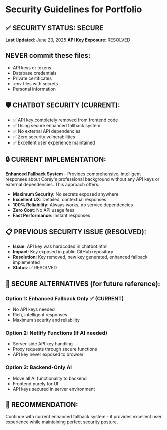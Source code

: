 # Security Guidelines for Portfolio

## ✅ SECURITY STATUS: SECURE
**Last Updated**: June 23, 2025
**API Key Exposure**: RESOLVED

## NEVER commit these files:
- API keys or tokens
- Database credentials  
- Private certificates
- .env files with secrets
- Personal information

## 🛡️ CHATBOT SECURITY (CURRENT):
- ✅ API key completely removed from frontend code
- ✅ Using secure enhanced fallback system
- ✅ No external API dependencies
- ✅ Zero security vulnerabilities
- ✅ Excellent user experience maintained

## 🔒 CURRENT IMPLEMENTATION:
**Enhanced Fallback System** - Provides comprehensive, intelligent responses about Corey's professional background without any API keys or external dependencies. This approach offers:

- **Maximum Security**: No secrets exposed anywhere
- **Excellent UX**: Detailed, contextual responses
- **100% Reliability**: Always works, no service dependencies
- **Zero Cost**: No API usage fees
- **Fast Performance**: Instant responses

## 📋 PREVIOUS SECURITY ISSUE (RESOLVED):
- **Issue**: API key was hardcoded in chatbot.html
- **Impact**: Key exposed in public GitHub repository
- **Resolution**: Key removed, new key generated, enhanced fallback implemented
- **Status**: ✅ RESOLVED

## 🔧 SECURE ALTERNATIVES (for future reference):

### Option 1: Enhanced Fallback Only ✅ (CURRENT)
- No API keys needed
- Rich, intelligent responses
- Maximum security and reliability

### Option 2: Netlify Functions (If AI needed)
- Server-side API key handling
- Proxy requests through secure functions
- API key never exposed to browser

### Option 3: Backend-Only AI
- Move all AI functionality to backend
- Frontend purely for UI
- API keys secured in server environment

## 🎯 RECOMMENDATION:
Continue with current enhanced fallback system - it provides excellent user experience while maintaining perfect security posture.
